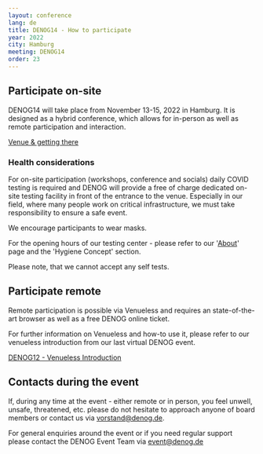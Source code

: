 ```yaml
---
layout: conference
lang: de
title: DENOG14 - How to participate
year: 2022
city: Hamburg
meeting: DENOG14
order: 23
---
```


## Participate on-site

DENOG14 will take place from November 13-15, 2022 in Hamburg. It is designed as a hybrid conference, which allows for in-person as well as remote participation and interaction.

<a href="venue.html">Venue & getting there</a>

### Health considerations

For on-site participation (workshops, conference and socials) daily COVID testing is required and DENOG will provide a free of charge dedicated on-site testing facility in front of the entrance to the venue. Especially in our field, where many people work on critical infrastructure, we must take responsibility to ensure a safe event.

We encourage participants to wear masks.

For the opening hours of our testing center - please refer to our '[About](https://www.denog.de/de/meetings/denog14/#hygiene-concept)' page and the 'Hygiene Concept' section.

Please note, that we cannot accept any self tests.

## Participate remote

Remote participation is possible via Venueless and requires an state-of-the-art browser as well as a free DENOG online ticket.

For further information on Venueless and how-to use it, please refer to our venueless introduction from our last virtual DENOG event.

[DENOG12 - Venueless Introduction](https://www.youtube.com/watch?v=u95cNlC25Ic)

## Contacts during the event

If, during any time at the event - either remote or in person, you feel unwell, unsafe, threatened, etc. please do not hesitate to approach anyone of board members or contact us via [vorstand@denog.de](mailto:vorstand@denog.de).

For general enquiries around the event or if you need regular support please contact the DENOG Event Team via [event@denog.de](mailto:event@denog.de)
